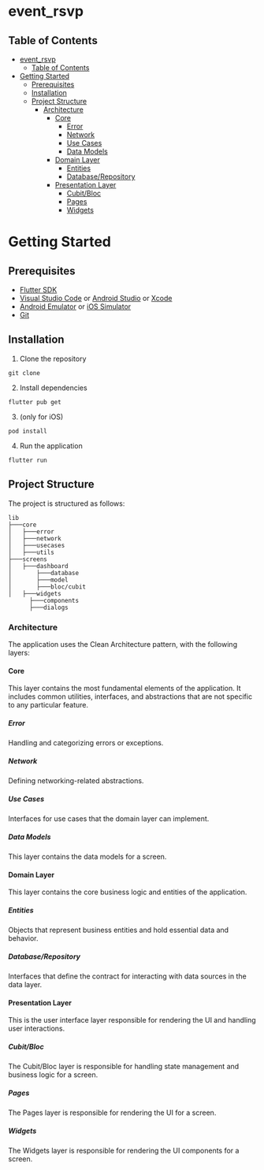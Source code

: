 # event_rsvp

## Table of Contents
- [event\_rsvp](#event_rsvp)
  - [Table of Contents](#table-of-contents)
- [Getting Started](#getting-started)
  - [Prerequisites](#prerequisites)
  - [Installation](#installation)
  - [Project Structure](#project-structure)
    - [Architecture](#architecture)
      - [Core](#core)
        - [Error](#error)
        - [Network](#network)
        - [Use Cases](#use-cases)
        - [Data Models](#data-models)
      - [Domain Layer](#domain-layer)
        - [Entities](#entities)
        - [Database/Repository](#databaserepository)
      - [Presentation Layer](#presentation-layer)
        - [Cubit/Bloc](#cubitbloc)
        - [Pages](#pages)
        - [Widgets](#widgets)

# Getting Started

## Prerequisites
- [Flutter SDK](https://flutter.dev/docs/get-started/install)
- [Visual Studio Code](https://code.visualstudio.com/) or [Android Studio](https://developer.android.com/studio) or [Xcode](https://developer.apple.com/xcode/)
- [Android Emulator](https://developer.android.com/studio/run/emulator) or [iOS Simulator](https://developer.apple.com/documentation/xcode/running_your_app_in_the_simulator_or_on_a_device)
- [Git](https://git-scm.com/downloads)

## Installation
1. Clone the repository
```
git clone
```
2. Install dependencies
```
flutter pub get
```
3. (only for iOS)
```
pod install
```
4. Run the application
```
flutter run
```

## Project Structure
The project is structured as follows:
```
lib
├───core
│   ├───error
│   ├───network
│   ├───usecases
│   ├───utils
├───screens
│   ├───dashboard
│       ├───database
│       ├───model
│       ├───bloc/cubit
│   ├───widgets
      ├───components
      ├───dialogs
```

### Architecture
The application uses the Clean Architecture pattern, with the following layers:

#### Core
This layer contains the most fundamental elements of the application. It includes common utilities, interfaces, and abstractions that are not specific to any particular feature.

##### Error
Handling and categorizing errors or exceptions.

##### Network
Defining networking-related abstractions.

##### Use Cases
Interfaces for use cases that the domain layer can implement.

##### Data Models
This layer contains the data models for a screen.

#### Domain Layer
This layer contains the core business logic and entities of the application.

##### Entities
Objects that represent business entities and hold essential data and behavior.

##### Database/Repository
Interfaces that define the contract for interacting with data sources in the data layer.

#### Presentation Layer
This is the user interface layer responsible for rendering the UI and handling user interactions.

##### Cubit/Bloc
The Cubit/Bloc layer is responsible for handling state management and business logic for a screen.

##### Pages
The Pages layer is responsible for rendering the UI for a screen.

##### Widgets
The Widgets layer is responsible for rendering the UI components for a screen.